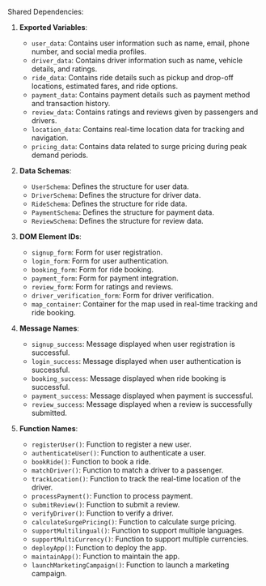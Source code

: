 Shared Dependencies:

1. **Exported Variables**: 
   - `user_data`: Contains user information such as name, email, phone number, and social media profiles.
   - `driver_data`: Contains driver information such as name, vehicle details, and ratings.
   - `ride_data`: Contains ride details such as pickup and drop-off locations, estimated fares, and ride options.
   - `payment_data`: Contains payment details such as payment method and transaction history.
   - `review_data`: Contains ratings and reviews given by passengers and drivers.
   - `location_data`: Contains real-time location data for tracking and navigation.
   - `pricing_data`: Contains data related to surge pricing during peak demand periods.

2. **Data Schemas**: 
   - `UserSchema`: Defines the structure for user data.
   - `DriverSchema`: Defines the structure for driver data.
   - `RideSchema`: Defines the structure for ride data.
   - `PaymentSchema`: Defines the structure for payment data.
   - `ReviewSchema`: Defines the structure for review data.

3. **DOM Element IDs**: 
   - `signup_form`: Form for user registration.
   - `login_form`: Form for user authentication.
   - `booking_form`: Form for ride booking.
   - `payment_form`: Form for payment integration.
   - `review_form`: Form for ratings and reviews.
   - `driver_verification_form`: Form for driver verification.
   - `map_container`: Container for the map used in real-time tracking and ride booking.

4. **Message Names**: 
   - `signup_success`: Message displayed when user registration is successful.
   - `login_success`: Message displayed when user authentication is successful.
   - `booking_success`: Message displayed when ride booking is successful.
   - `payment_success`: Message displayed when payment is successful.
   - `review_success`: Message displayed when a review is successfully submitted.

5. **Function Names**: 
   - `registerUser()`: Function to register a new user.
   - `authenticateUser()`: Function to authenticate a user.
   - `bookRide()`: Function to book a ride.
   - `matchDriver()`: Function to match a driver to a passenger.
   - `trackLocation()`: Function to track the real-time location of the driver.
   - `processPayment()`: Function to process payment.
   - `submitReview()`: Function to submit a review.
   - `verifyDriver()`: Function to verify a driver.
   - `calculateSurgePricing()`: Function to calculate surge pricing.
   - `supportMultilingual()`: Function to support multiple languages.
   - `supportMultiCurrency()`: Function to support multiple currencies.
   - `deployApp()`: Function to deploy the app.
   - `maintainApp()`: Function to maintain the app.
   - `launchMarketingCampaign()`: Function to launch a marketing campaign.